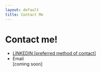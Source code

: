 ```yaml
---
layout: default
title: Contact Me
---
```

<!DOCTYPE html>
<html lang="en">
<html>
<div class="content"></div>
<body>
    <h1>Contact me!</h1>
    <ul>
        <li><a href="https://www.linkedin.com/in/gina-fergusonm/l" target="_blank">LINKEDIN [preferred method of contact]</a></li>
        <li>Email</li> [coming soon]
    </ul>
</body>
</html>